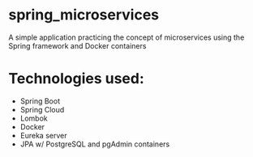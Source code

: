 # spring_microservices
A simple application practicing the concept of microservices using the Spring framework and Docker containers

# Technologies used:
- Spring Boot
- Spring Cloud
- Lombok
- Docker
- Eureka server
- JPA w/ PostgreSQL and pgAdmin containers
